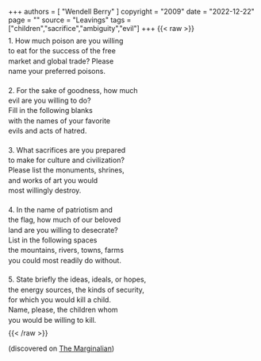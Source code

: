 +++
authors = [
  "Wendell Berry"
]
copyright = "2009"
date = "2022-12-22"
page = ""
source = "Leavings"
tags = ["children","sacrifice","ambiguity","evil"]
+++
{{< raw >}}
<div class="poem flow-s">
<p>1. How much poison are you willing</p>
<p>to eat for the success of the free</p>
<p>market and global trade? Please</p>
<p>name your preferred poisons.</p>

<p class="space">2. For the sake of goodness, how much</p>
<p>evil are you willing to do?</p>
<p>Fill in the following blanks</p>
<p>with the names of your favorite</p>
<p>evils and acts of hatred.</p>

<p class="space">3. What sacrifices are you prepared</p>
<p>to make for culture and civilization?</p>
<p>Please list the monuments, shrines,</p>
<p>and works of art you would</p>
<p>most willingly destroy.</p>

<p class="space">4. In the name of patriotism and</p>
<p>the flag, how much of our beloved</p>
<p>land are you willing to desecrate?</p>
<p>List in the following spaces</p>
<p>the mountains, rivers, towns, farms</p>
<p>you could most readily do without.</p>

<p class="space">5. State briefly the ideas, ideals, or hopes,</p>
<p>the energy sources, the kinds of security,</p>
<p>for which you would kill a child.</p>
<p>Name, please, the children whom</p>
<p>you would be willing to kill.</p>
</div>

<style>
  .poem > p {
    line-height: 0.4rem;
  }

  .poem > p.space {
  	margin-top: 2rem;
  }

</style>

{{< /raw >}}

(discovered on [The Marginalian](https://www.themarginalian.org/2019/08/14/wendell-berry-questionnaire-amanda-palmer/))
